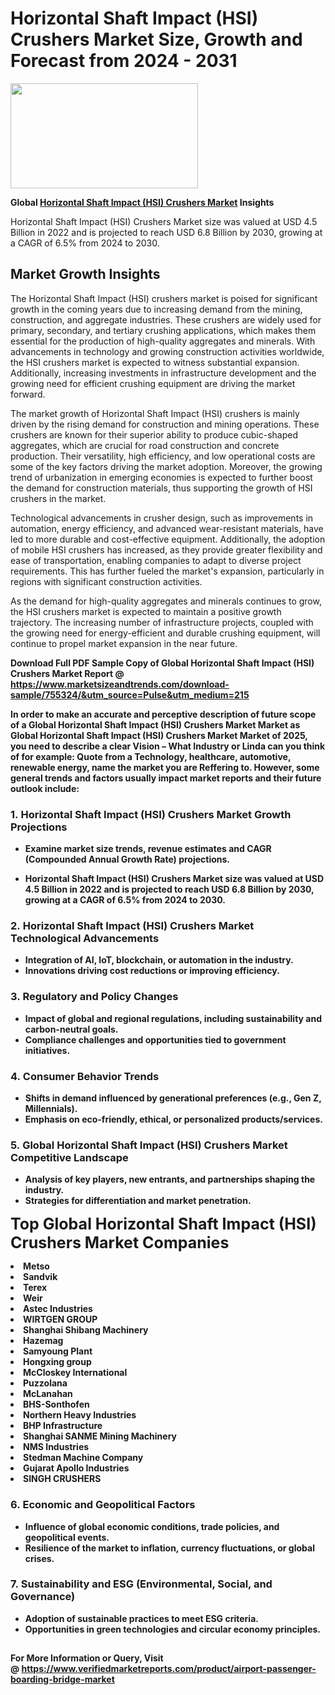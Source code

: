 <H1>Horizontal Shaft Impact (HSI) Crushers Market Size, Growth and Forecast from 2024 - 2031</H1><img class="aligncenter size-medium wp-image-584254" src="https://thirdeyenews.in/wp-content/uploads/2024/09/Global-Market-Research-300x168.jpeg" alt="" width="300" height="168" /><p><strong>Global&nbsp;<a href="https://www.marketsizeandtrends.com/download-sample/755324/&amp;utm_source=Pulse&amp;utm_medium=215">Horizontal Shaft Impact (HSI) Crushers Market</a> Insights</strong></p><p>Horizontal Shaft Impact (HSI) Crushers Market size was valued at USD 4.5 Billion in 2022 and is projected to reach USD 6.8 Billion by 2030, growing at a CAGR of 6.5% from 2024 to 2030.</p><p><h2>Market Growth Insights</h2> <p>The Horizontal Shaft Impact (HSI) crushers market is poised for significant growth in the coming years due to increasing demand from the mining, construction, and aggregate industries. These crushers are widely used for primary, secondary, and tertiary crushing applications, which makes them essential for the production of high-quality aggregates and minerals. With advancements in technology and growing construction activities worldwide, the HSI crushers market is expected to witness substantial expansion. Additionally, increasing investments in infrastructure development and the growing need for efficient crushing equipment are driving the market forward.</p> <p><strong></strong></p> <p>The market growth of Horizontal Shaft Impact (HSI) crushers is mainly driven by the rising demand for construction and mining operations. These crushers are known for their superior ability to produce cubic-shaped aggregates, which are crucial for road construction and concrete production. Their versatility, high efficiency, and low operational costs are some of the key factors driving the market adoption. Moreover, the growing trend of urbanization in emerging economies is expected to further boost the demand for construction materials, thus supporting the growth of HSI crushers in the market.</p> <p>Technological advancements in crusher design, such as improvements in automation, energy efficiency, and advanced wear-resistant materials, have led to more durable and cost-effective equipment. Additionally, the adoption of mobile HSI crushers has increased, as they provide greater flexibility and ease of transportation, enabling companies to adapt to diverse project requirements. This has further fueled the market's expansion, particularly in regions with significant construction activities.</p> <p>As the demand for high-quality aggregates and minerals continues to grow, the HSI crushers market is expected to maintain a positive growth trajectory. The increasing number of infrastructure projects, coupled with the growing need for energy-efficient and durable crushing equipment, will continue to propel market expansion in the near future.</p> <p><strong></p><p><span class=""><strong>Download Full PDF Sample Copy of Global Horizontal Shaft Impact (HSI) Crushers Market Report</strong> @ <a href="https://www.marketsizeandtrends.com/download-sample/755324/&amp;utm_source=Pulse&amp;utm_medium=215" target="_blank">https://www.marketsizeandtrends.com/download-sample/755324/&amp;utm_source=Pulse&amp;utm_medium=215</a></span></p><p>In order to make an accurate and perceptive description of future scope of a Global&nbsp;Horizontal Shaft Impact (HSI) Crushers Market Market as Global&nbsp;Horizontal Shaft Impact (HSI) Crushers Market Market of 2025, you need to describe a clear Vision &ndash; What Industry or Linda can you think of for example: Quote from a Technology, healthcare, automotive, renewable energy, name the market you are Reffering to. However, some general trends and factors usually impact market reports and their future outlook include:</p><h3>1.&nbsp;<strong>Horizontal Shaft Impact (HSI) Crushers Market Growth Projections</strong></h3><ul><li>Examine market size trends, revenue estimates and CAGR (Compounded Annual Growth Rate) projections.</li><li><p>Horizontal Shaft Impact (HSI) Crushers Market size was valued at USD 4.5 Billion in 2022 and is projected to reach USD 6.8 Billion by 2030, growing at a CAGR of 6.5% from 2024 to 2030.</p></li></ul><h3>2.&nbsp;<strong>Horizontal Shaft Impact (HSI) Crushers Market Technological Advancements</strong></h3><ul><li>Integration of AI, IoT, blockchain, or automation in the industry.</li><li>Innovations driving cost reductions or improving efficiency.</li></ul><h3>3.&nbsp;<strong>Regulatory and Policy Changes</strong></h3><ul><li>Impact of global and regional regulations, including sustainability and carbon-neutral goals.</li><li>Compliance challenges and opportunities tied to government initiatives.</li></ul><h3>4.&nbsp;<strong>Consumer Behavior Trends</strong></h3><ul><li>Shifts in demand influenced by generational preferences (e.g., Gen Z, Millennials).</li><li>Emphasis on eco-friendly, ethical, or personalized products/services.</li></ul><h3>5.&nbsp;<strong>Global Horizontal Shaft Impact (HSI) Crushers Market Competitive Landscape</strong></h3><ul><li>Analysis of key players, new entrants, and partnerships shaping the industry.</li><li>Strategies for differentiation and market penetration.</li></ul><p data-pm-slice="1 1 []"><span style="color: inherit; font-family: inherit; font-size: 25px;">Top Global Horizontal Shaft Impact (HSI) Crushers Market Companies</span></p><div class="" data-test-id=""><p><li>Metso</li><li> Sandvik</li><li> Terex</li><li> Weir</li><li> Astec Industries</li><li> WIRTGEN GROUP</li><li> Shanghai Shibang Machinery</li><li> Hazemag</li><li> Samyoung Plant</li><li> Hongxing group</li><li> McCloskey International</li><li> Puzzolana</li><li> McLanahan</li><li> BHS-Sonthofen</li><li> Northern Heavy Industries</li><li> BHP Infrastructure</li><li> Shanghai SANME Mining Machinery</li><li> NMS Industries</li><li> Stedman Machine Company</li><li> Gujarat Apollo Industries</li><li> SINGH CRUSHERS</li></p></div><h3>6.&nbsp;<strong>Economic and Geopolitical Factors</strong></h3><ul><li>Influence of global economic conditions, trade policies, and geopolitical events.</li><li>Resilience of the market to inflation, currency fluctuations, or global crises.</li></ul><h3>7.&nbsp;<strong>Sustainability and ESG (Environmental, Social, and Governance)</strong></h3><ul><li>Adoption of sustainable practices to meet ESG criteria.</li><li>Opportunities in green technologies and circular economy principles.</li></ul><h2><strong style="font-size: 14px;">For More Information or Query, Visit @&nbsp;</strong><a style="background-color: #ffffff; font-size: 14px;" href="https://www.marketsizeandtrends.com/report/horizontal-shaft-impact-hsi-crushers-market/" target="_blank">https://www.verifiedmarketreports.com/product/airport-passenger-boarding-bridge-market</a></h2>

